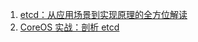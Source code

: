 1. [etcd：从应用场景到实现原理的全方位解读](https://www.infoq.cn/article/etcd-interpretation-application-scenario-implement-principle/)
2. [CoreOS 实战：剖析 etcd](https://www.infoq.cn/article/coreos-analyse-etcd/)

